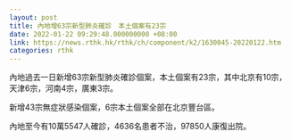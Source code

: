 ```yaml
---
layout: post
title: 內地增63宗新型肺炎確診　本土個案有23宗
date: 2022-01-22 09:29:48.000000000 +08:00
link: https://news.rthk.hk/rthk/ch/component/k2/1630045-20220122.htm
categories: rthk
---
```


內地過去一日新增63宗新型肺炎確診個案，本土個案有23宗，其中北京有10宗，天津6宗，河南4宗，廣東3宗。

新增43宗無症狀感染個案，6宗本土個案全部在北京豐台區。

內地至今有10萬5547人確診，4636名患者不治，97850人康復出院。
